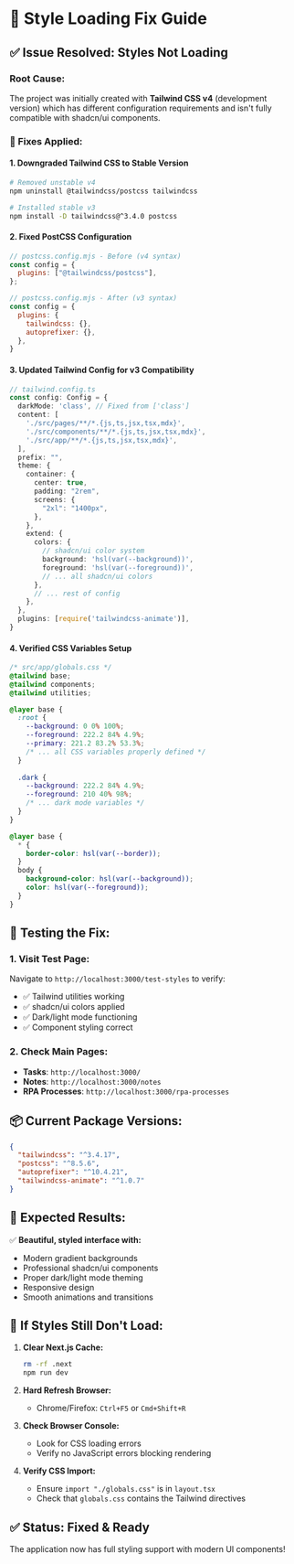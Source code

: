 # 🎨 Style Loading Fix Guide

## ✅ Issue Resolved: Styles Not Loading

### **Root Cause:**
The project was initially created with **Tailwind CSS v4** (development version) which has different configuration requirements and isn't fully compatible with shadcn/ui components.

### **🔧 Fixes Applied:**

#### 1. **Downgraded Tailwind CSS to Stable Version**
```bash
# Removed unstable v4
npm uninstall @tailwindcss/postcss tailwindcss

# Installed stable v3
npm install -D tailwindcss@^3.4.0 postcss
```

#### 2. **Fixed PostCSS Configuration**
```js
// postcss.config.mjs - Before (v4 syntax)
const config = {
  plugins: ["@tailwindcss/postcss"],
};

// postcss.config.mjs - After (v3 syntax)
const config = {
  plugins: {
    tailwindcss: {},
    autoprefixer: {},
  },
}
```

#### 3. **Updated Tailwind Config for v3 Compatibility**
```ts
// tailwind.config.ts
const config: Config = {
  darkMode: 'class', // Fixed from ['class']
  content: [
    './src/pages/**/*.{js,ts,jsx,tsx,mdx}',
    './src/components/**/*.{js,ts,jsx,tsx,mdx}',
    './src/app/**/*.{js,ts,jsx,tsx,mdx}',
  ],
  prefix: "",
  theme: {
    container: {
      center: true,
      padding: "2rem",
      screens: {
        "2xl": "1400px",
      },
    },
    extend: {
      colors: {
        // shadcn/ui color system
        background: 'hsl(var(--background))',
        foreground: 'hsl(var(--foreground))',
        // ... all shadcn/ui colors
      },
      // ... rest of config
    },
  },
  plugins: [require('tailwindcss-animate')],
}
```

#### 4. **Verified CSS Variables Setup**
```css
/* src/app/globals.css */
@tailwind base;
@tailwind components;
@tailwind utilities;

@layer base {
  :root {
    --background: 0 0% 100%;
    --foreground: 222.2 84% 4.9%;
    --primary: 221.2 83.2% 53.3%;
    /* ... all CSS variables properly defined */
  }
  
  .dark {
    --background: 222.2 84% 4.9%;
    --foreground: 210 40% 98%;
    /* ... dark mode variables */
  }
}

@layer base {
  * {
    border-color: hsl(var(--border));
  }
  body {
    background-color: hsl(var(--background));
    color: hsl(var(--foreground));
  }
}
```

## 🧪 **Testing the Fix:**

### **1. Visit Test Page:**
Navigate to `http://localhost:3000/test-styles` to verify:
- ✅ Tailwind utilities working
- ✅ shadcn/ui colors applied
- ✅ Dark/light mode functioning
- ✅ Component styling correct

### **2. Check Main Pages:**
- **Tasks**: `http://localhost:3000/`
- **Notes**: `http://localhost:3000/notes`
- **RPA Processes**: `http://localhost:3000/rpa-processes`

## 📦 **Current Package Versions:**
```json
{
  "tailwindcss": "^3.4.17",
  "postcss": "^8.5.6",
  "autoprefixer": "^10.4.21",
  "tailwindcss-animate": "^1.0.7"
}
```

## 🎯 **Expected Results:**
✅ **Beautiful, styled interface with:**
- Modern gradient backgrounds
- Professional shadcn/ui components
- Proper dark/light mode theming
- Responsive design
- Smooth animations and transitions

## 🚨 **If Styles Still Don't Load:**

1. **Clear Next.js Cache:**
   ```bash
   rm -rf .next
   npm run dev
   ```

2. **Hard Refresh Browser:**
   - Chrome/Firefox: `Ctrl+F5` or `Cmd+Shift+R`

3. **Check Browser Console:**
   - Look for CSS loading errors
   - Verify no JavaScript errors blocking rendering

4. **Verify CSS Import:**
   - Ensure `import "./globals.css"` is in `layout.tsx`
   - Check that `globals.css` contains the Tailwind directives

## ✅ **Status: Fixed & Ready**
The application now has full styling support with modern UI components!
